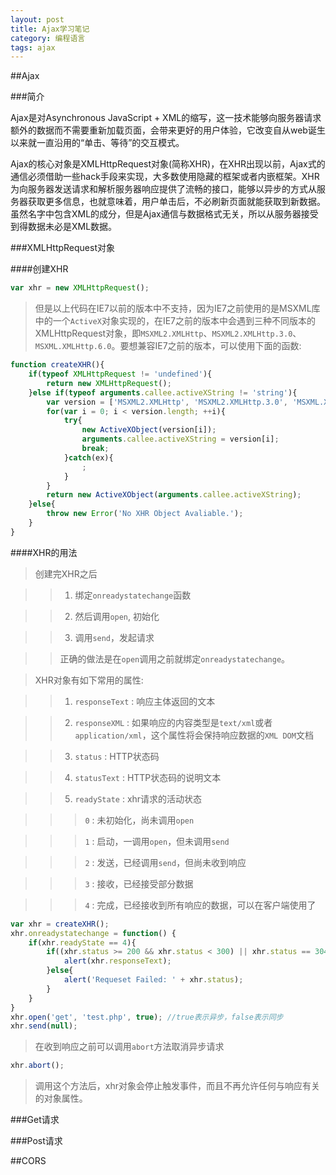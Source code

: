 ```yaml
---
layout: post
title: Ajax学习笔记
category: 编程语言 
tags: ajax
---
```


##Ajax

###简介

Ajax是对Asynchronous JavaScript + XML的缩写，这一技术能够向服务器请求额外的数据而不需要重新加载页面，会带来更好的用户体验，它改变自从web诞生以来就一直沿用的“单击、等待”的交互模式。

Ajax的核心对象是XMLHttpRequest对象(简称XHR)，在XHR出现以前，Ajax式的通信必须借助一些hack手段来实现，大多数使用隐藏的框架或者内嵌框架。XHR为向服务器发送请求和解析服务器响应提供了流畅的接口，能够以异步的方式从服务器获取更多信息，也就意味着，用户单击后，不必刷新页面就能获取到新数据。虽然名字中包含XML的成分，但是Ajax通信与数据格式无关，所以从服务器接受到得数据未必是XML数据。

###XMLHttpRequest对象

####创建XHR

```js
var xhr = new XMLHttpRequest();
```

>但是以上代码在IE7以前的版本中不支持，因为IE7之前使用的是MSXML库中的一个`ActiveX`对象实现的，在IE7之前的版本中会遇到三种不同版本的XMLHttpRequest对象，即`MSXML2.XMLHttp`、`MSXML2.XMLHttp.3.0`、`MSXML.XMLHttp.6.0`。要想兼容IE7之前的版本，可以使用下面的函数:

```js
function createXHR(){
    if(typeof XMLHttpRequest != 'undefined'){
        return new XMLHttpRequest();
    }else if(typeof arguments.callee.activeXString != 'string'){
        var version = ['MSXML2.XMLHttp', 'MSXML2.XMLHttp.3.0', 'MSXML.XMLHttp.6.0'];
        for(var i = 0; i < version.length; ++i){
            try{
                new ActiveXObject(version[i]);
                arguments.callee.activeXString = version[i];
                break;
            }catch(ex){
                ;
            }
        }
        return new ActiveXObject(arguments.callee.activeXString);
    }else{
        throw new Error('No XHR Object Avaliable.');
    }
}
```

####XHR的用法
>创建完XHR之后

>>1. 绑定`onreadystatechange`函数

>>2. 然后调用`open`, 初始化

>>3. 调用`send`，发起请求

>>正确的做法是在`open`调用之前就绑定`onreadystatechange`。

>XHR对象有如下常用的属性:

>>1. `responseText` : 响应主体返回的文本

>>2. `responseXML` : 如果响应的内容类型是`text/xml`或者`application/xml`，这个属性将会保持响应数据的`XML DOM`文档

>>3. `status` : HTTP状态码

>>4. `statusText` : HTTP状态码的说明文本

>>5. `readyState` : xhr请求的活动状态

>>>`0` : 未初始化，尚未调用`open`

>>>`1` : 启动，一调用`open`，但未调用`send`

>>>`2` : 发送，已经调用`send`，但尚未收到响应

>>>`3` : 接收，已经接受部分数据

>>>`4` : 完成，已经接收到所有响应的数据，可以在客户端使用了
```js
var xhr = createXHR();
xhr.onreadystatechange = function() {
    if(xhr.readyState == 4){
        if((xhr.status >= 200 && xhr.status < 300) || xhr.status == 304){  //正常状态
            alert(xhr.responseText);
        }else{
            alert('Requeset Failed: ' + xhr.status);
        }
    }
}
xhr.open('get', 'test.php', true); //true表示异步，false表示同步
xhr.send(null);
```

>在收到响应之前可以调用`abort`方法取消异步请求

```js
xhr.abort();
```

>调用这个方法后，xhr对象会停止触发事件，而且不再允许任何与响应有关的对象属性。


###Get请求



###Post请求


##CORS

